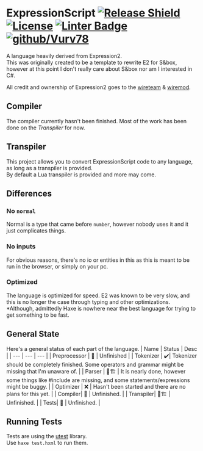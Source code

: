 # ExpressionScript [![Release Shield](https://img.shields.io/github/v/release/Vurv78/ExpressionScript?include_prereleases)](https://github.com/Vurv78/ExpressionScript/releases/latest) [![License](https://img.shields.io/github/license/Vurv78/ExpressionScript?color=red&include_prereleases)](https://github.com/Vurv78/ExpressionScript/blob/master/LICENSE.md) [![Linter Badge](https://github.com/Vurv78/ExpressionScript/workflows/tests/badge.svg)](https://github.com/Vurv78/ExpressionScript/actions) [![github/Vurv78](https://img.shields.io/discord/824727565948157963?label=Discord&logo=discord&logoColor=ffffff&labelColor=7289DA&color=2c2f33)](https://discord.gg/yXKMt2XUXm)
A language heavily derived from Expression2.  
This was originally created to be a template to rewrite E2 for S&box, however at this point I don't really care about S&box nor am I interested in C#.  

All credit and ownership of Expression2 goes to the [wireteam](https://github.com/wiremod) & [wiremod](https://github.com/wiremod/wire).  

## Compiler
The compiler currently hasn't been finished. Most of the work has been done on the *Transpiler* for now.

## Transpiler
This project allows you to convert ExpressionScript code to any language, as long as a transpiler is provided.  
By default a Lua transpiler is provided and more may come.  

## Differences

### No ``normal``
Normal is a type that came before ``number``, however nobody uses it and it just complicates things.

### No inputs
For obvious reasons, there's no io or entities in this as this is meant to be run in the browser, or simply on your pc.
### Optimized
The language is optimized for speed. E2 was known to be very slow, and this is no longer the case through typing and other optimizations.  
*Although, admittedly Haxe is nowhere near the best language for trying to get something to be fast.

## General State
Here's a general status of each part of the language.
| Name | Status | Desc |
| ---  | ---    |  ---  |
| Preprocessor | 🚧 | Unfinished |
| Tokenizer | ✔️| Tokenizer should be completely finished. Some operators and grammar might be missing that I'm unaware of. |
| Parser | 🚧🏗️ | It is nearly done, however some things like #include are missing, and some statements/expressions might be buggy. |
| Optimizer | ❌ | Hasn't been started and there are no plans for this yet. |
| Compiler| 🚧 | Unfinished. |
| Transpiler| 🚧🏗️ | Unfinished. |
| Tests| 🚧 | Unfinished. |

## Running Tests
Tests are using the [utest](https://github.com/haxe-utest/utest) library.  
Use ``haxe test.hxml`` to run them.
